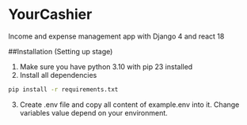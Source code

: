 # YourCashier
Income and expense management app with Django 4 and react 18

##Installation (Setting up stage)
1. Make sure you have python 3.10 with pip 23 installed
2. Install all dependencies
```bash
pip install -r requirements.txt
```
3. Create .env file and copy all content of example.env into it. Change variables value depend on your environment.